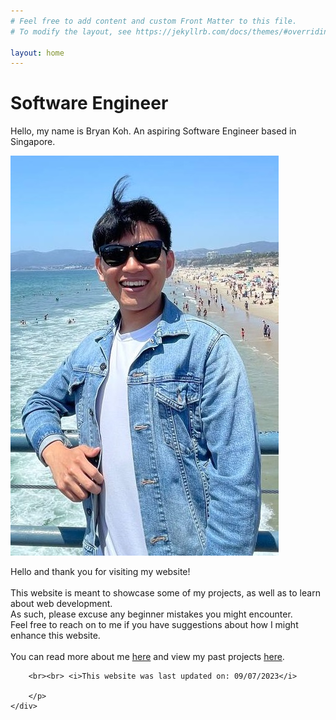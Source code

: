 ```yaml
---
# Feel free to add content and custom Front Matter to this file.
# To modify the layout, see https://jekyllrb.com/docs/themes/#overriding-theme-defaults

layout: home
---
```


<link rel="stylesheet" type="text/css" href="/css/home.css"/>
<script src="/scripts/home.js"></script>
<div id="home">
    <div id="profile-card">
        <div className="profile-item" id="profile-info">
            <h1><b>Software Engineer</b></h1>
            <p className="profile-text">Hello, my name is Bryan Koh. An aspiring Software Engineer based in Singapore.</p>
        </div>
        <img className="profile-item" id="profile-img" src="/images/profile.jpg" alt="Bryan Koh Yan Wei"/>
    </div>
    <div>
        <p>Hello and thank you for visiting my website!<br><br>
        This website is meant to showcase some of my projects, as well as to learn about web development.<br>
        As such, please excuse any beginner mistakes you might encounter.<br>
        Feel free to reach on to me if you have suggestions about how I might enhance this website.<br><br>
        You can read more about me <a href="/about/">here</a> and view my past projects <a href="/projects/">here</a>.
        
        <br><br> <i>This website was last updated on: 09/07/2023</i>

        </p>
    </div>
    
</div>